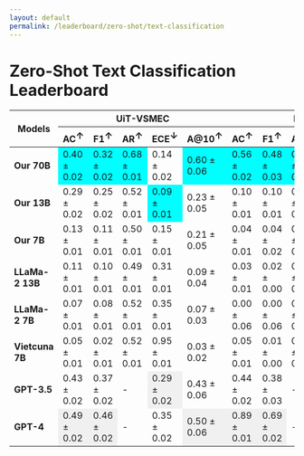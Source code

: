 ```yaml
---
layout: default
permalink: /leaderboard/zero-shot/text-classification
---
```

# Zero-Shot Text Classification Leaderboard

<table class="table table-bordered table-sm w-100 dtHorizontalTable" cellspacing="0">
    <thead>
        <tr>
            <th rowspan="2" class="text-center align-middle"><b>Models</b></th>
            <th colspan="5" class="text-center"><b>UiT-VSMEC</b></th>
            <th colspan="5" class="text-center"><b>PhoATIS</b></th>
        </tr>
        <tr>
            <th class="text-center"><b>AC<span style="vertical-align: super;">↑</span></b></th>
            <th class="text-center"><b>F1<span style="vertical-align: super;">↑</span></b></th>
            <th class="text-center"><b>AR<span style="vertical-align: super;">↑</span></b></th>
            <th class="text-center"><b>ECE<span style="vertical-align: super;">↓</span></b></th>
            <th class="text-center"><b>A@10<span style="vertical-align: super;">↑</span></b></th>
            <th class="text-center"><b>AC<span style="vertical-align: super;">↑</span></b></th>
            <th class="text-center"><b>F1<span style="vertical-align: super;">↑</span></b></th>
            <th class="text-center"><b>AR<span style="vertical-align: super;">↑</span></b></th>
            <th class="text-center"><b>ECE<span style="vertical-align: super;">↓</span></b></th>
            <th class="text-center"><b>A@10<span style="vertical-align: super;">↑</span></b></th>
        </tr>
    </thead>
    <tbody>
        <tr>
            <td class="text-center"><b>Our 70B</b></td>
            <td class="text-center" style="background-color: cyan;">0.40 ± 0.02</td>
            <td class="text-center" style="background-color: cyan;">0.32 ± 0.02</td>
            <td class="text-center" style="background-color: cyan;">0.68 ± 0.01</td>
            <td class="text-center">0.14 ± 0.02</td>
            <td class="text-center" style="background-color: cyan;">0.60 ± 0.06</td>
            <td class="text-center" style="background-color: cyan;">0.56 ± 0.02</td>
            <td class="text-center" style="background-color: cyan;">0.48 ± 0.03</td>
            <td class="text-center" style="background-color: cyan;">0.85 ± 0.00</td>
            <td class="text-center">0.25 ± 0.02</td>
            <td class="text-center" style="background-color: cyan;">0.56 ± 0.06</td>
        </tr>
        <tr>
            <td class="text-center"><b>Our 13B</b></td>
            <td class="text-center">0.29 ± 0.02</td>
            <td class="text-center">0.25 ± 0.02</td>
            <td class="text-center">0.52 ± 0.01</td>
            <td class="text-center" style="background-color: cyan;">0.09 ± 0.01</td>
            <td class="text-center">0.23 ± 0.05</td>
            <td class="text-center">0.10 ± 0.01</td>
            <td class="text-center">0.10 ± 0.01</td>
            <td class="text-center">0.72 ± 0.00</td>
            <td class="text-center">0.52 ± 0.01</td>
            <td class="text-center">0.14 ± 0.04</td>
        </tr>
        <tr>
            <td class="text-center"><b>Our 7B</b></td>
            <td class="text-center">0.13 ± 0.01</td>
            <td class="text-center">0.11 ± 0.01</td>
            <td class="text-center">0.50 ± 0.01</td>
            <td class="text-center">0.15 ± 0.01</td>
            <td class="text-center">0.21 ± 0.05</td>
            <td class="text-center">0.04 ± 0.01</td>
            <td class="text-center">0.04 ± 0.02</td>
            <td class="text-center">0.77 ± 0.00</td>
            <td class="text-center">0.30 ± 0.01</td>
            <td class="text-center">0.04 ± 0.02</td>
        </tr>
        <tr>
            <td class="text-center"><b>LLaMa-2 13B</b></td>
            <td class="text-center">0.11 ± 0.01</td>
            <td class="text-center">0.10 ± 0.01</td>
            <td class="text-center">0.49 ± 0.01</td>
            <td class="text-center">0.31 ± 0.01</td>
            <td class="text-center">0.09 ± 0.04</td>
            <td class="text-center">0.03 ± 0.01</td>
            <td class="text-center">0.02 ± 0.00</td>
            <td class="text-center">0.45 ± 0.01</td>
            <td class="text-center">0.28 ± 0.01</td>
            <td class="text-center">0.03 ± 0.02</td>
        </tr>
        <tr>
            <td class="text-center"><b>LLaMa-2 7B</b></td>
            <td class="text-center">0.07 ± 0.01</td>
            <td class="text-center">0.08 ± 0.01</td>
            <td class="text-center">0.52 ± 0.01</td>
            <td class="text-center">0.35 ± 0.01</td>
            <td class="text-center">0.07 ± 0.03</td>
            <td class="text-center">0.00 ± 0.06</td>
            <td class="text-center">0.00 ± 0.06</td>
            <td class="text-center">0.61 ± 0.01</td>
            <td class="text-center">0.32 ± 0.00</td>
            <td class="text-center">0.00 ± 0.00</td>
        </tr>
        <tr>
            <td class="text-center"><b>Vietcuna 7B</b></td>
            <td class="text-center">0.05 ± 0.01</td>
            <td class="text-center">0.02 ± 0.01</td>
            <td class="text-center">0.52 ± 0.01</td>
            <td class="text-center">0.95 ± 0.01</td>
            <td class="text-center">0.03 ± 0.02</td>
            <td class="text-center">0.05 ± 0.01</td>
            <td class="text-center">0.01 ± 0.00</td>
            <td class="text-center">0.66 ± 0.00</td>
            <td class="text-center" style="background-color: cyan;">0.20 ± 0.01</td>
            <td class="text-center">0.01 ± 0.21</td>
        </tr>
        <tr>
            <td class="text-center"><b>GPT-3.5</b></td>
            <td class="text-center">0.43 ± 0.02</td>
            <td class="text-center">0.37 ± 0.02</td>
            <td class="text-center">-</td>
            <td class="text-center" style="background-color: #f0f0f0;">0.29 ± 0.02</td>
            <td class="text-center">0.43 ± 0.06</td>
            <td class="text-center">0.44 ± 0.02</td>
            <td class="text-center">0.38 ± 0.03</td>
            <td class="text-center">-</td>
            <td class="text-center" style="background-color: #f0f0f0;">0.38 ± 0.02</td>
            <td class="text-center">0.44 ± 0.05</td>
        </tr>
        <tr>
            <td class="text-center"><b>GPT-4</b></td>
            <td class="text-center" style="background-color: #f0f0f0;">0.49 ± 0.02</td>
            <td class="text-center" style="background-color: #f0f0f0;">0.46 ± 0.02</td>
            <td class="text-center">-</td>
            <td class="text-center">0.35 ± 0.02</td>
            <td class="text-center" style="background-color: #f0f0f0;">0.50 ± 0.06</td>
            <td class="text-center" style="background-color: #f0f0f0;">0.89 ± 0.01</td>
            <td class="text-center" style="background-color: #f0f0f0;">0.69 ± 0.02</td>
            <td class="text-center">-</td>
            <td class="text-center" style="background-color: #f0f0f0;">0.83 ± 0.01</td>
            <td class="text-center" style="background-color: #f0f0f0;">0.89 ± 0.03</td>
        </tr>
    </tbody>
</table>
